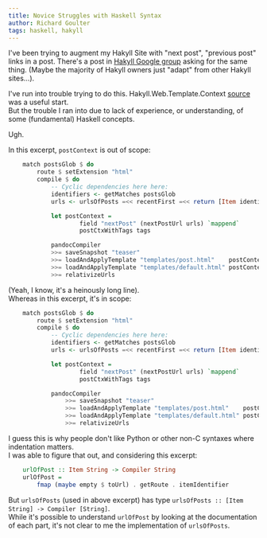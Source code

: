 ```yaml
---
title: Novice Struggles with Haskell Syntax
author: Richard Goulter
tags: haskell, hakyll
---
```


I've been trying to augment my Hakyll Site with "next post", "previous post"
links in a post. There's a post in
[Hakyll Google group](https://groups.google.com/forum/#!topic/hakyll/WYPjtWMm9ZU)
asking for the same thing. (Maybe the majority of Hakyll owners just "adapt"
from other Hakyll sites...).

I've run into trouble trying to do this. Hakyll.Web.Template.Context
[source](http://jaspervdj.be/hakyll/reference/src/Hakyll-Web-Template-Context.html)
was a useful start.  
But the trouble I ran into due to lack of experience, or understanding, of
some (fundamental) Haskell concepts.

Ugh.

In this excerpt, `postContext` is out of scope:

```haskell
    match postsGlob $ do
        route $ setExtension "html"
        compile $ do 
            -- Cyclic dependencies here here:
            identifiers <- getMatches postsGlob
            urls <- urlsOfPosts =<< recentFirst =<< return [Item identifier "" | identifier <- identifiers]

            let postContext =
                    field "nextPost" (nextPostUrl urls) `mappend`
                    postCtxWithTags tags

            pandocCompiler
            >>= saveSnapshot "teaser"
            >>= loadAndApplyTemplate "templates/post.html"    postContext
            >>= loadAndApplyTemplate "templates/default.html" postContext
            >>= relativizeUrls
```

(Yeah, I know, it's a heinously long line).  
Whereas in this excerpt, it's in scope:

```haskell
    match postsGlob $ do
        route $ setExtension "html"
        compile $ do 
            -- Cyclic dependencies here here:
            identifiers <- getMatches postsGlob
            urls <- urlsOfPosts =<< recentFirst =<< return [Item identifier "" | identifier <- identifiers]

            let postContext =
                    field "nextPost" (nextPostUrl urls) `mappend`
                    postCtxWithTags tags

            pandocCompiler
                >>= saveSnapshot "teaser"
                >>= loadAndApplyTemplate "templates/post.html"    postContext
                >>= loadAndApplyTemplate "templates/default.html" postContext
                >>= relativizeUrls
```

I guess this is why people don't like Python or other non-C syntaxes
where indentation matters.  
I was able to figure that out, and considering this excerpt:

```haskell
    urlOfPost :: Item String -> Compiler String
    urlOfPost =
        fmap (maybe empty $ toUrl) . getRoute . itemIdentifier
```

But `urlsOfPosts` (used in above excerpt) has type
`urlsOfPosts :: [Item String] -> Compiler [String]`.  
While it's possible to understand `urlOfPost` by looking at the
documentation of each part, it's not clear to me the implementation of
`urlsOfPosts`.
